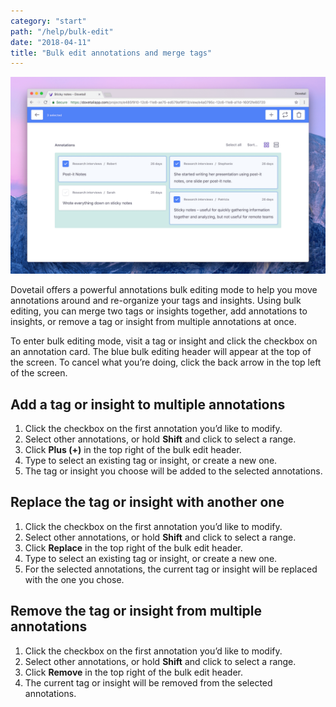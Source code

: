 ```yaml
---
category: "start"
path: "/help/bulk-edit"
date: "2018-04-11"
title: "Bulk edit annotations and merge tags"
---
```


![Bulk editing annotations](./bulk-edit.png)

Dovetail offers a powerful annotations bulk editing mode to help you move annotations around and re-organize your tags and insights. Using bulk editing, you can merge two tags or insights together, add annotations to insights, or remove a tag or insight from multiple annotations at once.

To enter bulk editing mode, visit a tag or insight and click the checkbox on an annotation card. The blue bulk editing header will appear at the top of the screen. To cancel what you’re doing, click the back arrow in the top left of the screen.

## Add a tag or insight to multiple annotations

1.  Click the checkbox on the first annotation you’d like to modify.
1.  Select other annotations, or hold **Shift** and click to select a range.
1.  Click **Plus (+)** in the top right of the bulk edit header.
1.  Type to select an existing tag or insight, or create a new one.
1.  The tag or insight you choose will be added to the selected annotations.

## Replace the tag or insight with another one

1.  Click the checkbox on the first annotation you’d like to modify.
1.  Select other annotations, or hold **Shift** and click to select a range.
1.  Click **Replace** in the top right of the bulk edit header.
1.  Type to select an existing tag or insight, or create a new one.
1.  For the selected annotations, the current tag or insight will be replaced with the one you chose.

## Remove the tag or insight from multiple annotations

1.  Click the checkbox on the first annotation you’d like to modify.
1.  Select other annotations, or hold **Shift** and click to select a range.
1.  Click **Remove** in the top right of the bulk edit header.
1.  The current tag or insight will be removed from the selected annotations.
